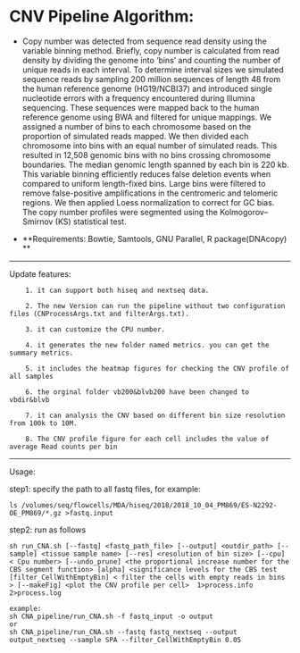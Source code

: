 CNV Pipeline Algorithm:
========================================================================================

* Copy number was detected from sequence read density using the variable binning method. Briefly, copy number is calculated from read density by dividing the genome into ‘bins’ and counting the number of unique reads in each interval. To determine interval sizes we simulated sequence reads by sampling 200 million sequences of length 48 from the human reference genome (HG19/NCBI37) and introduced single nucleotide errors with a frequency encountered during Illumina sequencing. These sequences were mapped back to the human reference genome using BWA and filtered for unique mappings. We assigned a number of bins to each chromosome based on the proportion of simulated reads mapped. We then divided each chromosome into bins with an equal number of simulated reads. This resulted in 12,508 genomic bins with no bins crossing chromosome boundaries. The median genomic length spanned by each bin is 220 kb. This variable binning efficiently reduces false deletion events when compared to uniform length-fixed bins. Large bins were filtered to remove false-positive amplifications in the centromeric and telomeric regions. We then applied Loess normalization to correct for GC bias. The copy number profiles were segmented using the Kolmogorov–Smirnov (KS) statistical test.


* **Requirements: Bowtie, Samtools, GNU Parallel, R package(DNAcopy) **
-------------
Update features:

        1. it can support both hiseq and nextseq data.

        2. The new Version can run the pipeline without two configuration files (CNProcessArgs.txt and filterArgs.txt).

        3. it can customize the CPU number.

        4. it generates the new folder named metrics. you can get the summary metrics.

        5. it includes the heatmap figures for checking the CNV profile of all samples     

        6. the orginal folder vb200&blvb200 have been changed to vbdir&blvb

        7. it can analysis the CNV based on different bin size resolution from 100k to 10M.

        8. The CNV profile figure for each cell includes the value of average Read counts per bin

-------------
Usage:

step1: specify the path to all fastq files, for example:

	ls /volumes/seq/flowcells/MDA/hiseq/2018/2018_10_04_PM869/ES-N2292-OE_PM869/*.gz >fastq.input

step2: run as follows


	sh run_CNA.sh [--fastq] <fastq_path_file> [--output] <outdir_path> [--sample] <tissue sample name> [--res] <resolution of bin size> [--cpu] < Cpu number> [--undo_prune] <the proportional increase number for the CBS segment function> [alpha] <significance levels for the CBS test [filter_CellWithEmptyBin] < filter the cells with empty reads in bins > [--makeFig] <plot the CNV profile per cell>  1>process.info 2>process.log

	example:
	sh CNA_pipeline/run_CNA.sh -f fastq_input -o output
	or
	sh CNA_pipeline/run_CNA.sh --fastq fastq_nextseq --output output_nextseq --sample SPA --filter_CellWithEmptyBin 0.05
